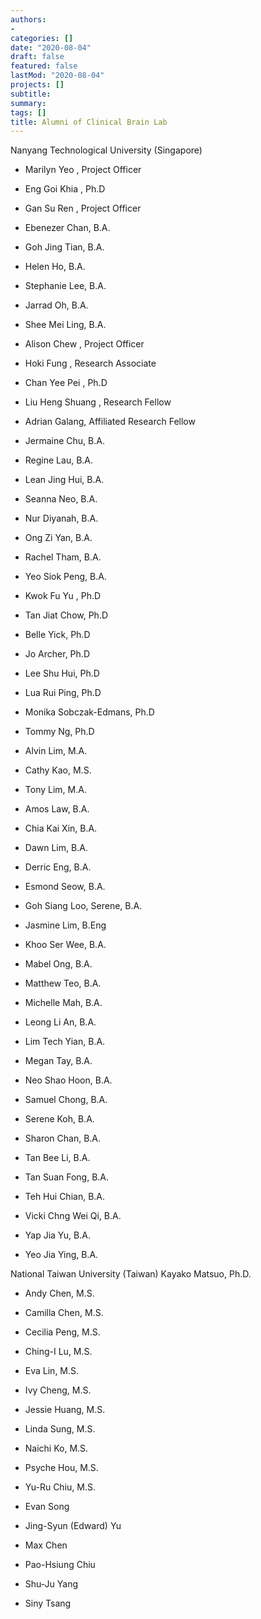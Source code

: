 ```yaml
---
authors:
- 
categories: []
date: "2020-08-04"
draft: false
featured: false
lastMod: "2020-08-04"
projects: []
subtitle: 
summary: 
tags: []
title: Alumni of Clinical Brain Lab
---
```




Nanyang Technological University
(Singapore)

- Marilyn Yeo , Project Officer

- Eng Goi Khia , Ph.D

- Gan Su Ren , Project Officer

- Ebenezer Chan, B.A.

- Goh Jing Tian, B.A.

- Helen Ho, B.A.

- Stephanie Lee, B.A.

- Jarrad Oh, B.A.

- Shee Mei Ling, B.A.

- Alison Chew , Project Officer

- Hoki Fung , Research Associate

- Chan Yee Pei , Ph.D

- Liu Heng Shuang , Research Fellow

- Adrian Galang, Affiliated Research Fellow

- Jermaine Chu, B.A.

- Regine Lau, B.A.

- Lean Jing Hui, B.A.

- Seanna Neo, B.A.

- Nur Diyanah, B.A.

- Ong Zi Yan, B.A.

- Rachel Tham, B.A.

- Yeo Siok Peng, B.A.

- Kwok Fu Yu , Ph.D

- Tan Jiat Chow, Ph.D

- Belle Yick, Ph.D

- Jo Archer, Ph.D

- Lee Shu Hui, Ph.D

- Lua Rui Ping, Ph.D

- Monika Sobczak-Edmans, Ph.D

- Tommy Ng, Ph.D

- Alvin Lim, M.A.

- Cathy Kao, M.S.

- Tony Lim, M.A.

- Amos Law, B.A.

- Chia Kai Xin, B.A.

- Dawn Lim, B.A.

- Derric Eng, B.A.

- Esmond Seow, B.A.

- Goh Siang Loo, Serene, B.A.

- Jasmine Lim, B.Eng

- Khoo Ser Wee, B.A.

- Mabel Ong, B.A.

- Matthew Teo, B.A.

- Michelle Mah, B.A.

- Leong Li An, B.A.

- Lim Tech Yian, B.A.

- Megan Tay, B.A.

- Neo Shao Hoon, B.A.

- Samuel Chong, B.A.

- Serene Koh, B.A.

- Sharon Chan, B.A.

- Tan Bee Li, B.A.

- Tan Suan Fong, B.A.

- Teh Hui Chian, B.A.

- Vicki Chng Wei Qi, B.A.

- Yap Jia Yu, B.A.

- Yeo Jia Ying, B.A.

National Taiwan University
(Taiwan)
Kayako Matsuo, Ph.D.

- Andy Chen, M.S.

- Camilla Chen, M.S.

- Cecilia Peng, M.S.

- Ching-I Lu, M.S.

- Eva Lin, M.S.

- Ivy Cheng, M.S.

- Jessie Huang, M.S.

- Linda Sung, M.S.

- Naichi Ko, M.S.

- Psyche Hou, M.S.

- Yu-Ru Chiu, M.S.

- Evan Song

- Jing-Syun (Edward) Yu

- Max Chen

- Pao-Hsiung Chiu

- Shu-Ju Yang

- Siny Tsang